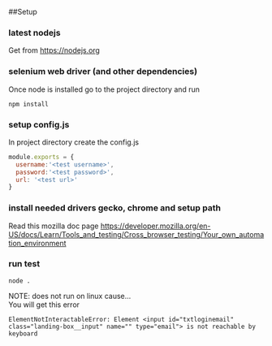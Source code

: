 ##Setup
### latest nodejs
Get from https://nodejs.org


### selenium web driver (and other dependencies)
Once node is installed go to the project directory and run
```
npm install
```

### setup config.js
In project directory create the config.js
```javascript
module.exports = {
  username:'<test username>',
  password:'<test password>',
  url: '<test url>'
}
```

### install needed drivers gecko, chrome and setup path
Read this mozilla doc page
https://developer.mozilla.org/en-US/docs/Learn/Tools_and_testing/Cross_browser_testing/Your_own_automation_environment


### run test
```
node .
```
NOTE: does not run on linux cause...  
You will get this error

```
ElementNotInteractableError: Element <input id="txtloginemail" class="landing-box__input" name="" type="email"> is not reachable by keyboard
```